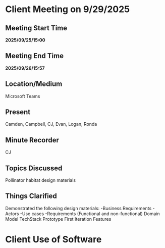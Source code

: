 # Client Meeting on 9/29/2025

## Meeting Start Time

**2025/09/25/15:00**

## Meeting End Time

**2025/09/26/15:57**

## Location/Medium

Microsoft Teams

## Present

Camden, Campbell, CJ, Evan, Logan, Ronda

## Minute Recorder

CJ

## Topics Discussed

Pollinator habitat design materials

## Things Clarified

Demonstrated the following design materials:
-Business Requirements
-Actors
-Use cases
-Requirements (Functional and non-functional)
Domain Model
TechStack
Prototype
First Iteration Features

# Client Use of Software


